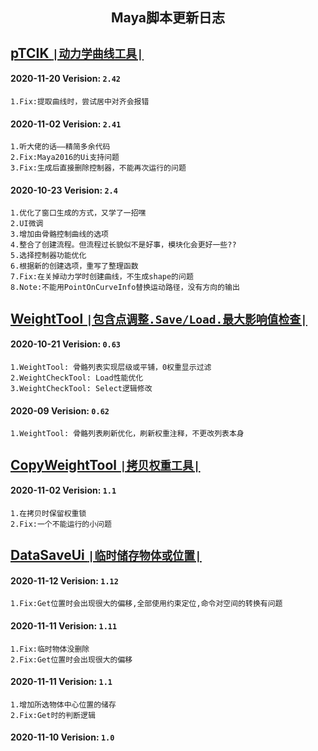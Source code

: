 <h2 align="center"> Maya脚本更新日志 </h2>

<h3 align="center">  </h3>
<p align="center">

## [pTCIK `|动力学曲线工具|`](https://github.com/BlackC-Y/LearnCode/blob/LearnFlow/Maya_plugin/pTCIK.py)

#### 2020-11-20  Verision: `2.42`
    1.Fix:提取曲线时，尝试居中对齐会报错

#### 2020-11-02  Verision: `2.41`
    1.听大佬的话——精简多余代码
    2.Fix:Maya2016的Ui支持问题
    3.Fix:生成后直接删除控制器，不能再次运行的问题

#### 2020-10-23  Verision: `2.4`
    1.优化了窗口生成的方式，又学了一招嘿
    2.UI微调
    3.增加由骨骼控制曲线的选项
    4.整合了创建流程。但流程过长貌似不是好事，模块化会更好一些??
    5.选择控制器功能优化
    6.根据新的创建选项，重写了整理函数
    7.Fix:在关掉动力学时创建曲线，不生成shape的问题
    8.Note:不能用PointOnCurveInfo替换运动路径，没有方向的输出


## [WeightTool `|包含点调整.Save/Load.最大影响值检查|`](https://github.com/BlackC-Y/LearnCode/blob/LearnFlow/Maya_plugin/WeightTool.py)

#### 2020-10-21  Verision: `0.63`
    1.WeightTool: 骨骼列表实现层级或平铺，0权重显示过滤
    2.WeightCheckTool: Load性能优化
    3.WeightCheckTool: Select逻辑修改
    
#### 2020-09  Verision: `0.62`
    1.WeightTool: 骨骼列表刷新优化，刷新权重注释，不更改列表本身
    
    
## [CopyWeightTool `|拷贝权重工具|`](https://github.com/BlackC-Y/LearnCode/blob/LearnFlow/Maya_plugin/CopyWeightTool.py)

#### 2020-11-02  Verision: `1.1`
    1.在拷贝时保留权重锁
    2.Fix:一个不能运行的小问题

## [DataSaveUi `|临时储存物体或位置|`](https://github.com/BlackC-Y/LearnCode/blob/LearnFlow/Maya_plugin/DataSaveUi.py)

#### 2020-11-12  Verision: `1.12`
    1.Fix:Get位置时会出现很大的偏移,全部使用约束定位,命令对空间的转换有问题
    
#### 2020-11-11  Verision: `1.11`
    1.Fix:临时物体没删除
    2.Fix:Get位置时会出现很大的偏移
    
#### 2020-11-11  Verision: `1.1`
    1.增加所选物体中心位置的储存
    2.Fix:Get时的判断逻辑
    
#### 2020-11-10  Verision: `1.0`
